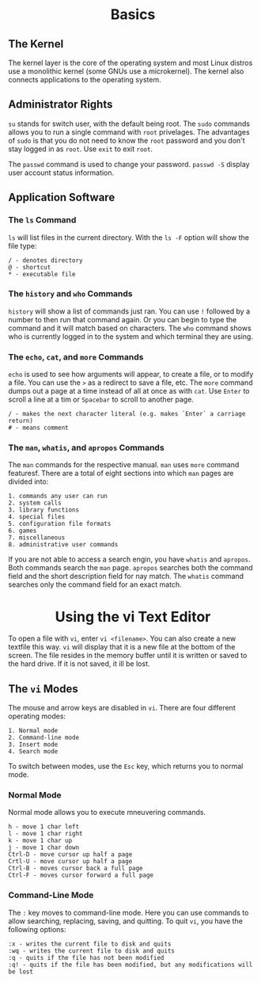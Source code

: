 <h1 style='text-align:center'>Basics</h1>

## The Kernel

The kernel layer is the core of the operating system and most Linux distros use a monolithic kernel (some GNUs use a microkernel). The kernel also connects applications to the operating system. 

## Administrator Rights

```su``` stands for switch user, with the default being root. The ```sudo``` commands allows you to run a single command with ```root``` privelages. The advantages of ```sudo``` is that you do not need to know the ```root``` password and you don't stay logged in as ```root```. Use ```exit``` to exit ```root```.

The ```passwd``` command is used to change your password. ```passwd -S``` display user account status information.

## Application Software

### The ```ls``` Command
```ls``` will list files in the current directory. With the ```ls -F``` option will show the file type:

    / - denotes directory
    @ - shortcut
    * - executable file

### The ```history``` and ```who``` Commands

```history``` will show a list of commands just ran. You can use ```!``` followed by a number to then run that command again. Or you can begin to type the command and it will match based on characters. The ```who``` command shows who is currently logged in to the system and which terminal they are using.

### The ```echo```, ```cat```, and ```more``` Commands

```echo``` is used to see how arguments will appear, to create a file, or to modify a file. You can use the ```>``` as a redirect to save a file, etc. The ```more``` command dumps out a page at a time instead of all at once as with ```cat```. Use ```Enter``` to scroll a line at a tim or ```Spacebar``` to scroll to another page.

    / - makes the next character literal (e.g. makes `Enter` a carriage return)
    # - means comment

### The ```man```, ```whatis```, and ```apropos``` Commands

The ```man``` commands for the respective manual. ```man``` uses ```more``` command featuresf. There are a total of eight sections into which ```man``` pages are divided into:

    1. commands any user can run
    2. system calls
    3. library functions
    4. special files
    5. configuration file formats
    6. games
    7. miscellaneous
    8. administrative user commands

If you are not able to access a search engin, you have ```whatis``` and ```apropos```. Both commands search the ```man``` page. ```apropos``` searches both the command field and the short description field for nay match. The ```whatis``` command searches only the command field for an exact match.

<h1 style='text-align:center'>Using the vi Text Editor</h1>

To open a file with ```vi```, enter ```vi <filename>```. You can also create a new textfile this way. ```vi``` will display that it is a new file at the bottom of the screen. The file resides in the memory buffer until it is written or saved to the hard drive. If it is not saved, it ill be lost.

## The ```vi``` Modes
The mouse and arrow keys are disabled in ```vi```. There are four different operating modes: 

    1. Normal mode
    2. Command-line mode
    3. Insert mode
    4. Search mode

To switch between modes, use the ```Esc``` key, which returns you to normal mode. 

### Normal Mode

Normal mode allows you to execute mneuvering commands. 

    h - move 1 char left
    l - move 1 char right
    k - move 1 char up
    j - move 1 char down
    Ctrl-D - move cursor up half a page
    Crtl-U - move cursor up half a page
    Ctrl-B - moves cursor back a full page
    Ctrl-F - moves cursor forward a full page

### Command-Line Mode

The ```:``` key moves to command-line mode. Here you can use commands to allow searching, replacing, saving, and quitting. To quit ```vi```, you have the following options:

    :x - writes the current file to disk and quits
    :wq - writes the current file to disk and quits
    :q - quits if the file has not been modified
    :q! - quits if the file has been modified, but any modifications will be lost

